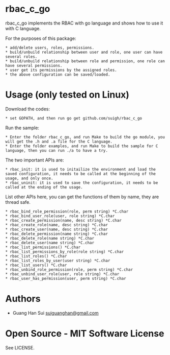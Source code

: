 rbac_c_go 
======
rbac_c_go implements the RBAC with go language and shows how to use it with C language.

For the purposes of this package:

    * add/delete users, roles, permissions.
    * build/unbuild relationship between user and role, one user can have several roles. 
    * build/unbuild relationship between role and permission, one role can have several permissions.
    * user get its permissions by the assigned roles.
    * the above configuration can be saved/loaded.
	
Usage (only tested on Linux)
=====

Download the codes:

    * set GOPATH, and then run go get github.com/suigh/rbac_c_go

Run the sample:

    * Enter the folder rbac_c_go, and run Make to build the go module, you will get the .h and .a file for the C language.
    * Enter the folder examples, and run Make to build the sample for C language, then you can run ./a to have a try.
    
The two important APIs are:

    * rbac_init: it is used to initailize the environment and load the saved configuration, it needs to be called at the beginning of the usage, and only once.
    * rbac_uninit: it is used to save the configuration, it needs to be called at the ending of the usage.

List other APIs here, you can get the functions of them by name, they are thread safe.

    * rbac_bind_role_permission(role, perm string) *C.char
    * rbac_bind_user_role(user, role string) *C.char
    * rbac_create_permission(name, desc string) *C.char
    * rbac_create_role(name, desc string) *C.char
    * rbac_create_user(name, desc string) *C.char
    * rbac_delete_permission(name string) *C.char
    * rbac_delete_role(name string) *C.char
    * rbac_delete_user(name string) *C.char
    * rbac_list_permissions() *C.char
    * rbac_list_permissions_by_role(role string) *C.char
    * rbac_list_roles() *C.char
    * rbac_list_roles_by_user(user string) *C.char
    * rbac_list_users() *C.char
    * rbac_unbind_role_permission(role, perm string) *C.char
    * rbac_unbind_user_role(user, role string) *C.char
    * rbac_user_has_permission(user, perm string) *C.char

Authors
=======

 * Guang Han Sui <suiguanghan@gmail.com> 

Open Source - MIT Software License
==================================

See LICENSE.
